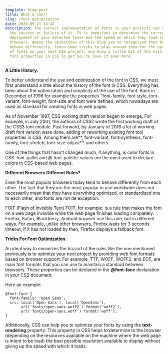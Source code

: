 ```yaml
---
template: blog-post
title: What a CSS!!
slug: /font-optimization
date: 2020-09-21 14:42
description: The correct implementation of fonts in your projects can determine
  the success or failure of it. It is important to determine the correct
  deployment of your selected fonts and the speed on which they load in
  browsers. Among the objectives of this blog are to recognized that browsers
  behave differently, learn some tricks to play around them for the optimization
  of fonts on your next CSS project, and Know a little bit of the history of
  font properties in CSS to get you to love it even more.
---
```



**A Little History.**

To better understand the use and optimization of the font in CSS, we must first understand a little about the history of the font in CSS. Everything has been about the optimization and simplicity of the use of the font. Back in December of 1996 for example the properties "font-family, font style, font-variant, font-weight, font-size and font were defined, which nowadays are used as standard for creating fonts in web pages.

As of November 1997, CSS working draft version began to emerge. For example, in July 2001, the authors of CSS2 wrote the first working draft of the CSS3 font module. Fast forward, by January of 2016 a lot of working draft font version were done, adding or reworking existing font tool properties in CSS. Among them are**, font-variant, font-synthesis, font-family, font-stretch, font-size-adjust**. and others.

One of the things that hasn't changed much, if anything, is color fonts in CSS. font-pallet and @ font-palette-values are the most used to declare colors in CSS-based web pages.

**Different Browsers Different Rules?**

Even the most popular browsers today tend to behave differently from each other. The fact that they are the most popular in use worldwide does not necessarily mean that they have everything optimized, or standardized one to each other, and fonts are not de exception.

FOIT (Flash of Invisible Text) FOIT, for example, is a rule that makes the font on a web page invisible while the web page finishes loading completely. Firefox, Safari, Blackberry, Android browser use this rule, but in different ways. For example, unlike other browsers, Firefox waits for 3 seconds timeout, if it has not loaded by then, Firefox displays a fallback font.

**Tricks For Font Optimization.**

An ideal way to minimizes the hazard of the rules like the one mentioned previously is to optimize your next project by providing web font formats based on browser support. For example, TTF, WOFF, WOFF2, and EOT, are main font formats that you can use to maintain a standard between browsers. These properties can be declared in the **@font-face** declaration in your CSS document.

Here an example:

```
@font-face {
  font-family: 'Open Sans';
  src: local('Open Sans'), local('OpenSans'),
       url('fonts/open-sans.woff2') format('woff2'),
       url('fonts/open-sans.woff') format('woff');
}

```

Additionally, CSS can help you to optimize your fonts by using the **text-rendering** property. This property in CSS helps to determine to the browser (depending on the resources available on the machine where the web page is intent to be load) the best possible resolution available to display without giving up the speed with which it loads.